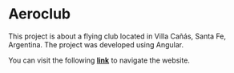 # Aeroclub

This project is about a flying club located in Villa Cañás, Santa Fe, Argentina. The project was developed using Angular.

You can visit the following <a href="https://lorenzo0895.github.io/aeroclub/"><strong>link</strong></a> to navigate the website.
